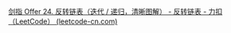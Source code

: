 [剑指 Offer 24. 反转链表（迭代 / 递归，清晰图解） - 反转链表 - 力扣（LeetCode） (leetcode-cn.com)](https://leetcode-cn.com/problems/fan-zhuan-lian-biao-lcof/solution/jian-zhi-offer-24-fan-zhuan-lian-biao-die-dai-di-2/)

